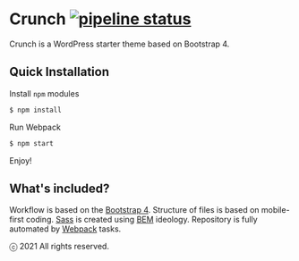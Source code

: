 # Crunch  [![pipeline status](https://gitlab.com/acclaim/acclaim/crunch/badges/master/pipeline.svg)](https://gitlab.com/acclaim/acclaim/crunch/-/commits/master)
Crunch is a WordPress starter theme based on Bootstrap 4.

## Quick Installation

Install ```npm``` modules

```sh
$ npm install
```

Run Webpack

```sh
$ npm start
```

Enjoy!

## What's included?

Workflow is based on the [Bootstrap 4](https://getbootstrap.com). Structure of files is based on mobile-first coding. [Sass](http://sass-lang.com) is created using [BEM](http://getbem.com/introduction/) ideology. Repository is fully automated by [Webpack](https://webpack.js.org/) tasks.

ⓒ 2021 All rights reserved.
